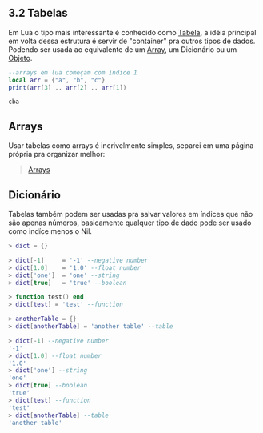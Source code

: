 ## 3.2 Tabelas

Em Lua o tipo mais interessante é conhecido como [Tabela](http://lua-users.org/wiki/TablesTutorial), a idéia principal em volta dessa estrutura é servir de "container" pra outros tipos de dados. Podendo ser usada ao equivalente de um [Array](https://pt.wikipedia.org/wiki/Arranjo_(computação)), um Dicionário ou um [Objeto]().

```lua
--arrays em lua começam com índice 1
local arr = {"a", "b", "c"}
print(arr[3] .. arr[2] .. arr[1])
```
```
cba
```

## Arrays

Usar tabelas como arrays é incrivelmente simples, separei em uma página própria pra organizar melhor:

> [Arrays](/Basico/tabelas/arrays.md)


## Dicionário

Tabelas também podem ser usadas pra salvar valores em índices que não são apenas números, basicamente qualquer tipo de dado pode ser usado como indíce menos o Nil.

```lua
> dict = {}

> dict[-1]     = '-1' --negative number
> dict[1.0]    = '1.0' --float number
> dict['one']  = 'one' --string
> dict[true]   = 'true' --boolean

> function test() end
> dict[test] = 'test' --function

> anotherTable = {}
> dict[anotherTable] = 'another table' --table

> dict[-1] --negative number
'-1'
> dict[1.0] --float number
'1.0'
> dict['one'] --string
'one'
> dict[true] --boolean
'true'
> dict[test] --function
'test'
> dict[anotherTable] --table
'another table'
```
